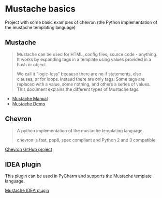 # Mustache basics

Project with some basic examples of chevron (the Python implementation of the mustache templating language)

## Mustache
> Mustache can be used for HTML, config files, source code - anything.
> It works by expanding tags in a template using values provided in a hash or object.
>
> We call it "logic-less" because there are no if statements, else clauses, or for loops.
> Instead there are only tags. Some tags are replaced with a value, some nothing, and others a series of values.
> This document explains the different types of Mustache tags.

* [Mustache Manual](http://mustache.github.io/mustache.5.html)
* [Mustache Demo](http://mustache.github.io/#demo)

## Chevron
> A python implementation of the mustache templating language.
>
> chevron is fast, pep8, spec compliant and Python 2 and 3 compatible

[Chevron GitHub project](https://github.com/noahmorrison/chevron)

## IDEA plugin
This plugin can be used in PyCharm and supports the Mustache template language.

[Mustache IDEA plugin](https://plugins.jetbrains.com/plugin/6884-handlebars-mustache)
